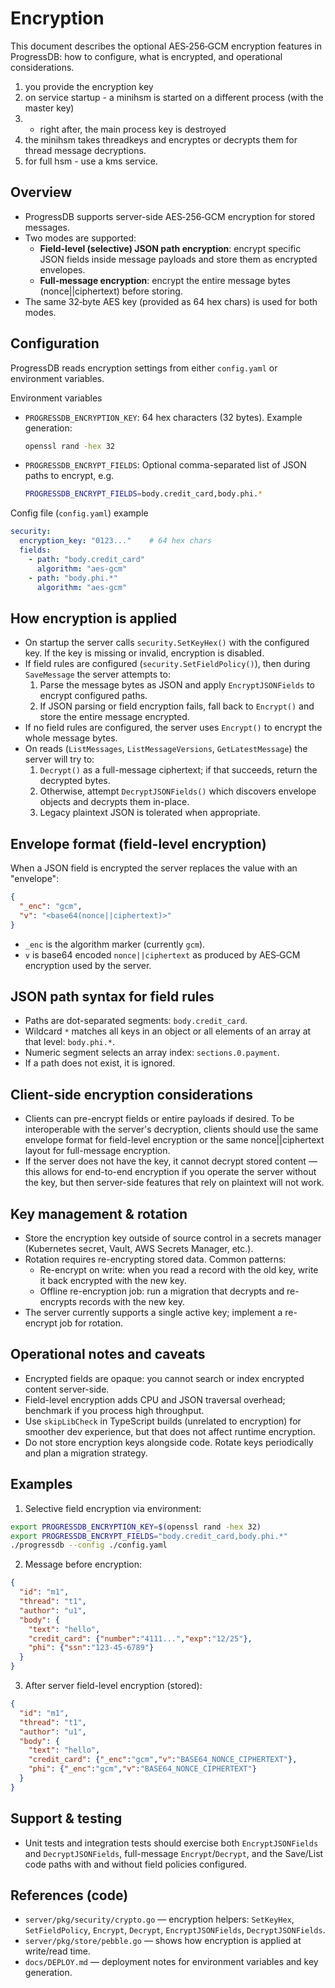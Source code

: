 # Encryption

This document describes the optional AES‑256‑GCM encryption features in ProgressDB: how to configure, what is encrypted, and operational considerations.


1. you provide the encryption key
2. on service startup - a minihsm is started on a different process (with the master key)
3. - right after, the main process key is destroyed
4. the minihsm takes threadkeys and encryptes or decrypts them for thread message decryptions.
5. for full hsm - use a kms service.


Overview
--------
- ProgressDB supports server-side AES‑256‑GCM encryption for stored messages.
- Two modes are supported:
  - **Field-level (selective) JSON path encryption**: encrypt specific JSON fields inside message payloads and store them as encrypted envelopes.
  - **Full-message encryption**: encrypt the entire message bytes (nonce||ciphertext) before storing.
- The same 32‑byte AES key (provided as 64 hex chars) is used for both modes.

Configuration
-------------
ProgressDB reads encryption settings from either `config.yaml` or environment variables.

Environment variables

- `PROGRESSDB_ENCRYPTION_KEY`: 64 hex characters (32 bytes). Example generation:

  ```sh
  openssl rand -hex 32
  ```

- `PROGRESSDB_ENCRYPT_FIELDS`: Optional comma-separated list of JSON paths to encrypt, e.g.

  ```sh
  PROGRESSDB_ENCRYPT_FIELDS=body.credit_card,body.phi.*
  ```

Config file (`config.yaml`) example

```yaml
security:
  encryption_key: "0123..."    # 64 hex chars
  fields:
    - path: "body.credit_card"
      algorithm: "aes-gcm"
    - path: "body.phi.*"
      algorithm: "aes-gcm"
```

How encryption is applied
-------------------------
- On startup the server calls `security.SetKeyHex()` with the configured key. If the key is missing or invalid, encryption is disabled.
- If field rules are configured (`security.SetFieldPolicy()`), then during `SaveMessage` the server attempts to:
  1. Parse the message bytes as JSON and apply `EncryptJSONFields` to encrypt configured paths.
  2. If JSON parsing or field encryption fails, fall back to `Encrypt()` and store the entire message encrypted.
- If no field rules are configured, the server uses `Encrypt()` to encrypt the whole message bytes.
- On reads (`ListMessages`, `ListMessageVersions`, `GetLatestMessage`) the server will try to:
  1. `Decrypt()` as a full-message ciphertext; if that succeeds, return the decrypted bytes.
  2. Otherwise, attempt `DecryptJSONFields()` which discovers envelope objects and decrypts them in-place.
  3. Legacy plaintext JSON is tolerated when appropriate.

Envelope format (field-level encryption)
--------------------------------------
When a JSON field is encrypted the server replaces the value with an "envelope":

```json
{
  "_enc": "gcm",
  "v": "<base64(nonce||ciphertext)>"
}
```

- `_enc` is the algorithm marker (currently `gcm`).
- `v` is base64 encoded `nonce||ciphertext` as produced by AES‑GCM encryption used by the server.

JSON path syntax for field rules
--------------------------------
- Paths are dot-separated segments: `body.credit_card`.
- Wildcard `*` matches all keys in an object or all elements of an array at that level: `body.phi.*`.
- Numeric segment selects an array index: `sections.0.payment`.
- If a path does not exist, it is ignored.

Client-side encryption considerations
-----------------------------------
- Clients can pre-encrypt fields or entire payloads if desired. To be interoperable with the server's decryption, clients should use the same envelope format for field-level encryption or the same nonce||ciphertext layout for full-message encryption.
- If the server does not have the key, it cannot decrypt stored content — this allows for end-to-end encryption if you operate the server without the key, but then server-side features that rely on plaintext will not work.

Key management & rotation
-------------------------
- Store the encryption key outside of source control in a secrets manager (Kubernetes secret, Vault, AWS Secrets Manager, etc.).
- Rotation requires re-encrypting stored data. Common patterns:
  - Re-encrypt on write: when you read a record with the old key, write it back encrypted with the new key.
  - Offline re-encryption job: run a migration that decrypts and re-encrypts records with the new key.
- The server currently supports a single active key; implement a re-encrypt job for rotation.

Operational notes and caveats
----------------------------
- Encrypted fields are opaque: you cannot search or index encrypted content server-side.
- Field-level encryption adds CPU and JSON traversal overhead; benchmark if you process high throughput.
- Use `skipLibCheck` in TypeScript builds (unrelated to encryption) for smoother dev experience, but that does not affect runtime encryption.
- Do not store encryption keys alongside code. Rotate keys periodically and plan a migration strategy.

Examples
--------

1) Selective field encryption via environment:

```sh
export PROGRESSDB_ENCRYPTION_KEY=$(openssl rand -hex 32)
export PROGRESSDB_ENCRYPT_FIELDS="body.credit_card,body.phi.*"
./progressdb --config ./config.yaml
```

2) Message before encryption:

```json
{
  "id": "m1",
  "thread": "t1",
  "author": "u1",
  "body": {
    "text": "hello",
    "credit_card": {"number":"4111...","exp":"12/25"},
    "phi": {"ssn":"123-45-6789"}
  }
}
```

3) After server field-level encryption (stored):

```json
{
  "id": "m1",
  "thread": "t1",
  "author": "u1",
  "body": {
    "text": "hello",
    "credit_card": {"_enc":"gcm","v":"BASE64_NONCE_CIPHERTEXT"},
    "phi": {"_enc":"gcm","v":"BASE64_NONCE_CIPHERTEXT"}
  }
}
```

Support & testing
-----------------
- Unit tests and integration tests should exercise both `EncryptJSONFields` and `DecryptJSONFields`, full-message `Encrypt`/`Decrypt`, and the Save/List code paths with and without field policies configured.

References (code)
-----------------
- `server/pkg/security/crypto.go` — encryption helpers: `SetKeyHex`, `SetFieldPolicy`, `Encrypt`, `Decrypt`, `EncryptJSONFields`, `DecryptJSONFields`.
- `server/pkg/store/pebble.go` — shows how encryption is applied at write/read time.
- `docs/DEPLOY.md` — deployment notes for environment variables and key generation.


